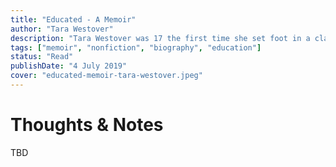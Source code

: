 ```yaml
---
title: "Educated - A Memoir"
author: "Tara Westover"
description: "Tara Westover was 17 the first time she set foot in a classroom. Born to survivalists in the mountains of Idaho, she prepared for the end of the world by stockpiling home-canned peaches and sleeping with her 'head-for-the-hills bag'."
tags: ["memoir", "nonfiction", "biography", "education"]
status: "Read"
publishDate: "4 July 2019"
cover: "educated-memoir-tara-westover.jpeg"
---
```


# Thoughts & Notes

TBD
